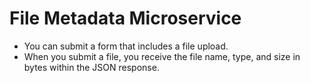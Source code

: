 # File Metadata Microservice

- You can submit a form that includes a file upload.
- When you submit a file, you receive the file name, type, and size in bytes within the JSON response.
